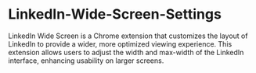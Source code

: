 # LinkedIn-Wide-Screen-Settings
LinkedIn Wide Screen is a Chrome extension that customizes the layout of LinkedIn to provide a wider, more optimized viewing experience. This extension allows users to adjust the width and max-width of the LinkedIn interface, enhancing usability on larger screens.
